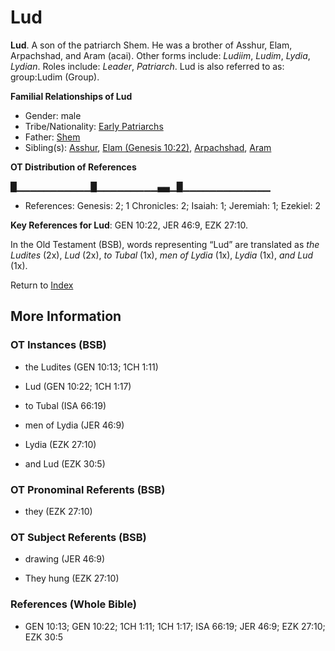 # Lud
**Lud**. 
A son of the patriarch Shem. He was a brother of Asshur, Elam, Arpachshad, and Aram (acai). 
Other forms include: 
*Ludiim*, *Ludim*, *Lydia*, *Lydian*. 
Roles include: 
_Leader_, _Patriarch_. 
Lud is also referred to as: 
group:Ludim (Group). 




**Familial Relationships of Lud**


* Gender: male
* Tribe/Nationality: [Early Patriarchs](../../../groups/md/acai/Earlypatriarchs.md)
* Father: [Shem](Shem.md)
* Sibling(s): [Asshur](Asshur.md), [Elam (Genesis 10:22)](Elam.2.md), [Arpachshad](Arpachshad.md), [Aram](Aram.md)


**OT Distribution of References**

█▁▁▁▁▁▁▁▁▁▁▁█▁▁▁▁▁▁▁▁▁▄▄▁█▁▁▁▁▁▁▁▁▁▁▁▁▁
* References: Genesis: 2; 1 Chronicles: 2; Isaiah: 1; Jeremiah: 1; Ezekiel: 2



**Key References for Lud**: 
GEN 10:22, JER 46:9, EZK 27:10. 


In the Old Testament (BSB), words representing “Lud” are translated as 
*the Ludites* (2x), *Lud* (2x), *to Tubal* (1x), *men of Lydia* (1x), *Lydia* (1x), *and Lud* (1x). 




Return to [Index](00-Index.md)

## More Information

### OT Instances (BSB)

* the Ludites (GEN 10:13; 1CH 1:11)

* Lud (GEN 10:22; 1CH 1:17)

* to Tubal (ISA 66:19)

* men of Lydia (JER 46:9)

* Lydia (EZK 27:10)

* and Lud (EZK 30:5)



### OT Pronominal Referents (BSB)

* they (EZK 27:10)



### OT Subject Referents (BSB)

* drawing (JER 46:9)

* They hung (EZK 27:10)



### References (Whole Bible)

* GEN 10:13; GEN 10:22; 1CH 1:11; 1CH 1:17; ISA 66:19; JER 46:9; EZK 27:10; EZK 30:5



